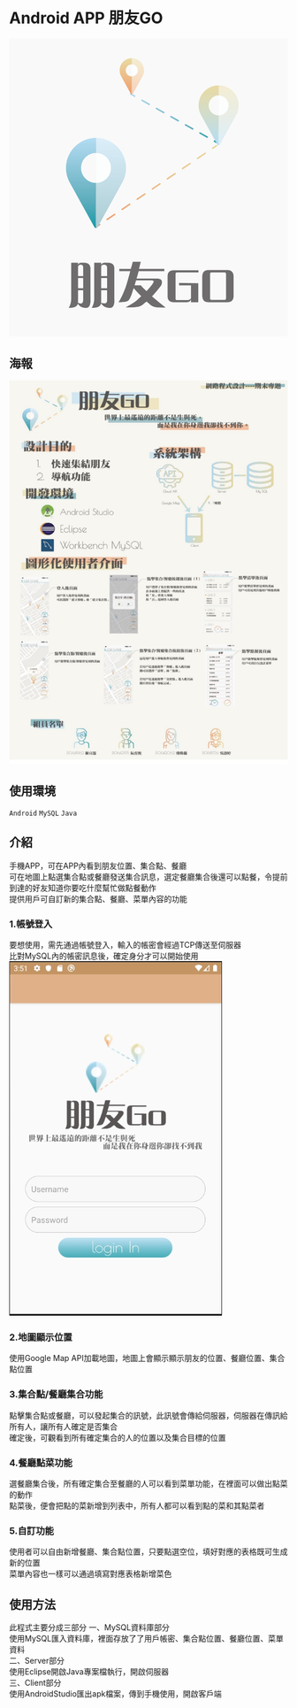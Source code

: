 # Android APP 朋友GO

![](/Img/LOGO畫面.png "畫面") 
## 海報

![](/Img/海報.png "海報")   

## 使用環境  
`Android` `MySQL` `Java`

## 介紹  
手機APP，可在APP內看到朋友位置、集合點、餐廳  
可在地圖上點選集合點或餐廳發送集合訊息，選定餐廳集合後還可以點餐，令提前到達的好友知道你要吃什麼幫忙做點餐動作    
提供用戶可自訂新的集合點、餐廳、菜單內容的功能  

### 1.帳號登入
要想使用，需先通過帳號登入，輸入的帳密會經過TCP傳送至伺服器  
比對MySQL內的帳密訊息後，確定身分才可以開始使用  
![](/Img/登入畫面.jpg "登入畫面")  

### 2.地圖顯示位置
使用Google Map API加載地圖，地圖上會顯示顯示朋友的位置、餐廳位置、集合點位置  

### 3.集合點/餐廳集合功能
點擊集合點或餐廳，可以發起集合的訊號，此訊號會傳給伺服器，伺服器在傳訊給所有人，讓所有人確定是否集合  
確定後，可觀看到所有確定集合的人的位置以及集合目標的位置  

### 4.餐廳點菜功能
選餐廳集合後，所有確定集合至餐廳的人可以看到菜單功能，在裡面可以做出點菜的動作  
點菜後，便會把點的菜新增到列表中，所有人都可以看到點的菜和其點菜者  

### 5.自訂功能
使用者可以自由新增餐廳、集合點位置，只要點選空位，填好對應的表格既可生成新的位置  
菜單內容也一樣可以通過填寫對應表格新增菜色  


## 使用方法
此程式主要分成三部分
一、MySQL資料庫部分  
使用MySQL匯入資料庫，裡面存放了了用戶帳密、集合點位置、餐廳位置、菜單資料   
二、Server部分  
使用Eclipse開啟Java專案檔執行，開啟伺服器  
三、Client部分  
使用AndroidStudio匯出apk檔案，傳到手機使用，開啟客戶端  

